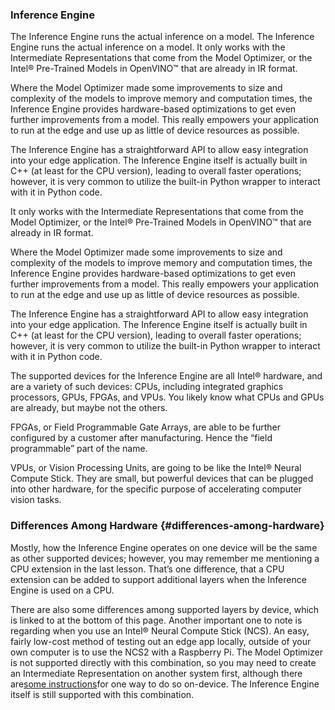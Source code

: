 ### Inference Engine

The Inference Engine runs the actual inference on a model. The Inference Engine runs the actual inference on a model. It only works with the Intermediate Representations that come from the Model Optimizer, or the Intel® Pre-Trained Models in OpenVINO™ that are already in IR format.

Where the Model Optimizer made some improvements to size and complexity of the models to improve memory and computation times, the Inference Engine provides hardware-based optimizations to get even further improvements from a model. This really empowers your application to run at the edge and use up as little of device resources as possible.

The Inference Engine has a straightforward API to allow easy integration into your edge application. The Inference Engine itself is actually built in C++ \(at least for the CPU version\), leading to overall faster operations; however, it is very common to utilize the built-in Python wrapper to interact with it in Python code.

It only works with the Intermediate Representations that come from the Model Optimizer, or the Intel® Pre-Trained Models in OpenVINO™ that are already in IR format.

Where the Model Optimizer made some improvements to size and complexity of the models to improve memory and computation times, the Inference Engine provides hardware-based optimizations to get even further improvements from a model. This really empowers your application to run at the edge and use up as little of device resources as possible.

The Inference Engine has a straightforward API to allow easy integration into your edge application. The Inference Engine itself is actually built in C++ \(at least for the CPU version\), leading to overall faster operations; however, it is very common to utilize the built-in Python wrapper to interact with it in Python code.

The supported devices for the Inference Engine are all Intel® hardware, and are a variety of such devices: CPUs, including integrated graphics processors, GPUs, FPGAs, and VPUs. You likely know what CPUs and GPUs are already, but maybe not the others.

FPGAs, or Field Programmable Gate Arrays, are able to be further configured by a customer after manufacturing. Hence the “field programmable” part of the name.

VPUs, or Vision Processing Units, are going to be like the Intel® Neural Compute Stick. They are small, but powerful devices that can be plugged into other hardware, for the specific purpose of accelerating computer vision tasks.

### Differences Among Hardware {#differences-among-hardware}

Mostly, how the Inference Engine operates on one device will be the same as other supported devices; however, you may remember me mentioning a CPU extension in the last lesson. That’s one difference, that a CPU extension can be added to support additional layers when the Inference Engine is used on a CPU.

There are also some differences among supported layers by device, which is linked to at the bottom of this page. Another important one to note is regarding when you use an Intel® Neural Compute Stick \(NCS\). An easy, fairly low-cost method of testing out an edge app locally, outside of your own computer is to use the NCS2 with a Raspberry Pi. The Model Optimizer is not supported directly with this combination, so you may need to create an Intermediate Representation on another system first, although there are[some instructions](https://software.intel.com/en-us/articles/model-downloader-optimizer-for-openvino-on-raspberry-pi)for one way to do so on-device. The Inference Engine itself is still supported with this combination.

